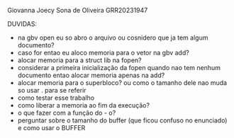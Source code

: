 Giovanna Joecy Sona de Oliveira
GRR20231947


DUVIDAS:

- na gbv open eu so abro o arquivo ou cosnidero que ja tem algum documento?
- caso for entao eu aloco memoria para o vetor na gbv add?
- alocar memoria para a struct lib na fopen?
- considerar a primeira inicialização da fopen quando nao tem nenhum documento entao alocar memoria apenas na add?
- alocar memoria para o superbloco? ou como o tamanho dele nao muda so usar . para se referir
- como testar esse trabalho
- como liberar a memoria ao fim da execução?
- o que fazer com a função do - o?
- perguntar sobre o tamanho do buffer (que ficou confuso no enunciado) e como usar o BUFFER
